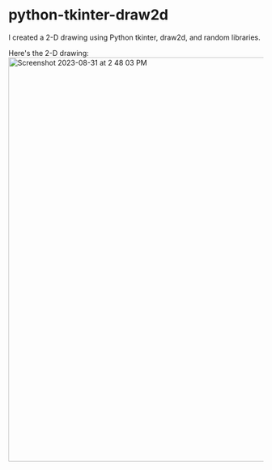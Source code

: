 # python-tkinter-draw2d

I created a 2-D drawing using Python tkinter, draw2d, and random libraries. 

Here's the 2-D drawing:
<img width="798" alt="Screenshot 2023-08-31 at 2 48 03 PM" src="https://github.com/gmstenson/python-tkinter-draw2d/assets/104458514/575fb3af-a6cf-445d-a3b7-1286326dadcf">
